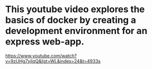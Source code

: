 # This youtube video explores the basics of docker by creating a development environment for an express web-app.
https://www.youtube.com/watch?v=9zUHg7xjIqQ&list=WL&index=24&t=4933s
